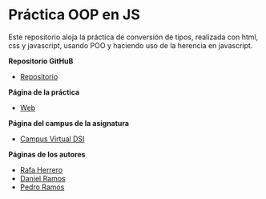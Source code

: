 # Práctica OOP en JS

Este repositorio aloja la práctica de conversión de tipos, realizada con html, css y javascript, usando POO y haciendo uso de la herencia en javascript.


**Repositorio GitHuB**

* [Repositorio](https://github.com/ULL-ESIT-GRADOII-DSI/object-oriented-programming-in-js-rafa-dani-pedro)

**Página de la práctica**

* [Web](http://ull-esit-gradoii-dsi.github.io/object-oriented-programming-in-js-rafa-dani-pedro/)

**Página del campus de la asignatura**
* [Campus Virtual DSI](https://campusvirtual.ull.es/1516/course/view.php?id=144)

**Páginas de los autores**

* [Rafa Herrero](http://rafaherrero.github.io/)
* [Daniel Ramos](http://danielramosacosta.github.io/#/)
* [Pedro Ramos](http://alu0100505078.github.io/)


